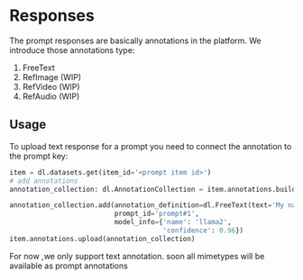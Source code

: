 # Responses

The prompt responses are basically annotations in the platform.
We introduce those annotations type:
1. FreeText
2. RefImage (WIP)
3. RefVideo (WIP)
4. RefAudio (WIP)

## Usage

To upload text response for a prompt you need to connect the annotation to the prompt key:

```python
item = dl.datasets.get(item_id='<prompt item id>')
# add annotations
annotation_collection: dl.AnnotationCollection = item.annotations.builder()

annotation_collection.add(annotation_definition=dl.FreeText(text='My name is botman'),
                          prompt_id='prompt#1',
                          model_info={'name': 'llama2',
                                      'confidence': 0.96})
item.annotations.upload(annotation_collection)

```

For now ,we only support text annotation. soon all mimetypes will be available as prompt annotations
